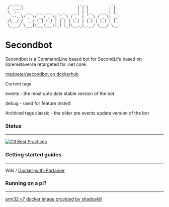 

```
  _____                          _ _           _
 /  ___|                        | | |         | |
 \ `--.  ___  ___ ___  _ __   __| | |__   ___ | |_
  `--. \/ _ \/ __/ _ \| '_ \ / _` | '_ \ / _ \| __|
 /\__/ /  __/ (_| (_) | | | | (_| | |_) | (_) | |_
 \____/ \___|\___\___/|_| |_|\__,_|_.__/ \___/ \__|
```
# Secondbot
Secondbot is a CommandLine based bot for SecondLife based on libremetaverse retargeted for .net core.

[madpeter/secondbot on dockerhub](https://hub.docker.com/r/madpeter/secondbot)

Current tags

events - the most upto date stable version of the bot

debug - used for feature tested


Archived tags
classic - the older pre events update version of the bot



### Status
---

[![CII Best Practices](https://bestpractices.coreinfrastructure.org/projects/3765/badge)](https://bestpractices.coreinfrastructure.org/projects/3765)


### Getting started guides
---
Wiki /  [Docker-with-Portainer](https://github.com/Madpeterz/SecondBot/wiki/Setting-up-(Docker-with-Portainer))

### Running on a pi?
---
[arm32 v7 docker image provided by shadoskill](https://hub.docker.com/r/shadoskill/secondbot_arm)


